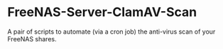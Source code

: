 # FreeNAS-Server-ClamAV-Scan

A pair of scripts to automate (via a cron job) the anti-virus scan of your FreeNAS shares.
